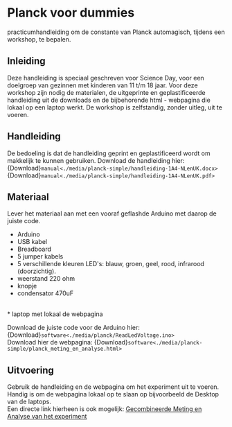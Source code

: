# Planck voor dummies
practicumhandleiding om de constante van Planck automagisch, tijdens een workshop, te bepalen. 

## Inleiding
Deze handleiding is speciaal geschreven voor Science Day, voor een doelgroep van gezinnen met kinderen van 11 t/m 18 jaar.
Voor deze workshop zijn nodig de materialen, de uitgeprinte en geplastificeerde handleiding uit de downloads en de bijbehorende html - webpagina die lokaal op een laptop werkt.
De workshop is zelfstandig, zonder uitleg, uit te voeren.

## Handleiding 
De bedoeling is dat de handleiding geprint en geplastificeerd wordt om makkelijk te kunnen gebruiken. 
Download de handleiding hier: 
{Download}`manual<./media/planck-simple/handleiding-1A4-NLenUK.docx>`
{Download}`manual<./media/planck-simple/handleiding-1A4-NLenUK.pdf>`

## Materiaal
Lever het materiaal aan met een vooraf geflashde Arduino met daarop de juiste code.
* Arduino
* USB kabel
* Breadboard
* 5 jumper kabels
* 5 verschillende kleuren LED's: blauw, groen, geel, rood, infrarood (doorzichtig).
* weerstand 220 ohm
* knopje
* condensator 470uF
<br>
* laptop met lokaal de webpagina 

Download de juiste code voor de Arduino hier:
{Download}`software<./media/planck/ReadLedVoltage.ino>`
<br>
Download hier de webpagina:
{Download}`software<./media/planck-simple/planck_meting_en_analyse.html>`


## Uitvoering
Gebruik de handleiding en de webpagina om het experiment uit te voeren. 
Handig is om de webpagina lokaal op te slaan op bijvoorbeeld de Desktop van de laptops.
<br>
Een directe link hierheen is ook mogelijk:
<a href="./media/planck-simple/planck_meting_en_analyse.html" target="_blank">Gecombineerde Meting en Analyse van het experiment</a>
